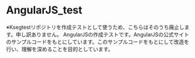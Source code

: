 # AngularJS_test
※Ksegtestリポジトリを作成テストとして使うため、こちらはそのうち廃止します。申し訳ありません。
AngularJSの作成テストです。AngularJSの公式サイトのサンプルコードをもとにしています。このサンプルコードをもとにして改造を行い、理解を深めることを目的としています。

